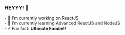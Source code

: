 ### HEYYY! 👋
<link rel="stylesheet" href="https://cdnjs.cloudflare.com/ajax/libs/font-awesome/4.7.0/css/font-awesome.min.css">
- 🔭 I’m currently working on ReactJS<br>
- 🌱 I’m currently learning Advanced ReactJS and NodeJS<br>
- ⚡ Fun fact: <b>Ultimate Foodie!!<b>
